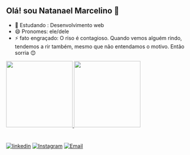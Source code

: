 
## Olá! sou Natanael Marcelino 🐘
- 🌱 Estudando : Desenvolvimento web
- 😄 Pronomes: ele/dele
- ⚡ fato engraçado: O riso é contagioso. Quando vemos alguém rindo, tendemos a rir também, mesmo que não entendamos o motivo.
     Então sorria 😊
<div>
<a href="https://github.com/NatanBack77">
<img height="180em" src="https://github-readme-stats.vercel.app/api?username=NatanBack77&show_icons=true&theme=tokyonight">
<img height="180em" src="https://github-readme-stats.vercel.app/api/top-langs/?username=NatanBack77&layout=compact&show_icons=true&theme=tokyonight">
</div>
<h1></h1>
  
[![linkedin](https://img.shields.io/badge/LinkedIn-0077B5?style=for-the-badge&logo=linkedin&logoColor=white)](https://www.linkedin.com/in/natanael-marcelino-78487b291/)
[![Instagram](https://img.shields.io/badge/Instagram-E4405F?style=for-the-badge&logo=instagram&logoColor=white)]()
[![Email](https://img.shields.io/badge/Gmail-D14836?style=for-the-badge&logo=gmail&logoColor=white)](natan.devback@gmail.com)
